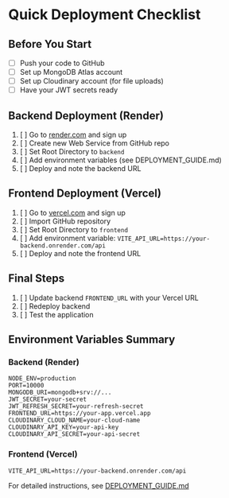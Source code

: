 # Quick Deployment Checklist

## Before You Start
- [ ] Push your code to GitHub
- [ ] Set up MongoDB Atlas account
- [ ] Set up Cloudinary account (for file uploads)
- [ ] Have your JWT secrets ready

## Backend Deployment (Render)
1. [ ] Go to [render.com](https://render.com) and sign up
2. [ ] Create new Web Service from GitHub repo
3. [ ] Set Root Directory to `backend`
4. [ ] Add environment variables (see DEPLOYMENT_GUIDE.md)
5. [ ] Deploy and note the backend URL

## Frontend Deployment (Vercel)
1. [ ] Go to [vercel.com](https://vercel.com) and sign up
2. [ ] Import GitHub repository
3. [ ] Set Root Directory to `frontend`
4. [ ] Add environment variable: `VITE_API_URL=https://your-backend.onrender.com/api`
5. [ ] Deploy and note the frontend URL

## Final Steps
1. [ ] Update backend `FRONTEND_URL` with your Vercel URL
2. [ ] Redeploy backend
3. [ ] Test the application

## Environment Variables Summary

### Backend (Render)
```
NODE_ENV=production
PORT=10000
MONGODB_URI=mongodb+srv://...
JWT_SECRET=your-secret
JWT_REFRESH_SECRET=your-refresh-secret
FRONTEND_URL=https://your-app.vercel.app
CLOUDINARY_CLOUD_NAME=your-cloud-name
CLOUDINARY_API_KEY=your-api-key
CLOUDINARY_API_SECRET=your-api-secret
```

### Frontend (Vercel)
```
VITE_API_URL=https://your-backend.onrender.com/api
```

For detailed instructions, see [DEPLOYMENT_GUIDE.md](./DEPLOYMENT_GUIDE.md)
